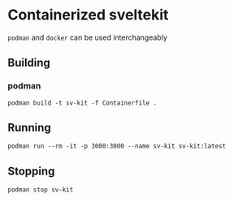 # Containerized sveltekit

`podman` and `docker` can be used interchangeably

## Building

### podman
`podman build -t sv-kit -f Containerfile .`

## Running
`podman run --rm -it -p 3000:3000 --name sv-kit sv-kit:latest`

## Stopping

`podman stop sv-kit`
